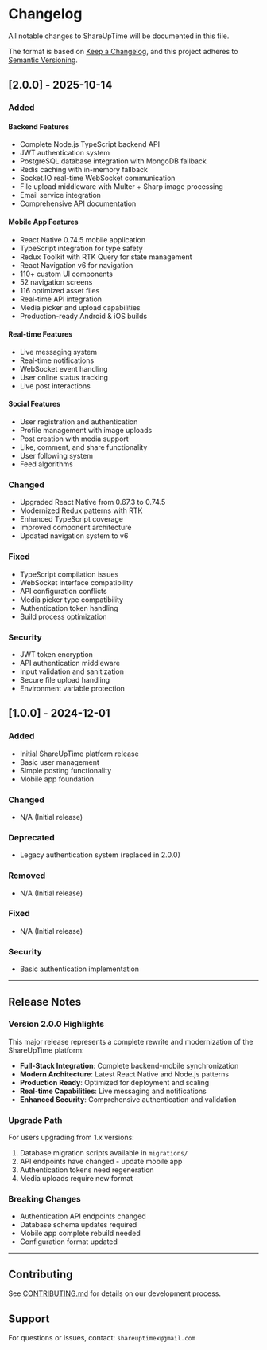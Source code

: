# Changelog

All notable changes to ShareUpTime will be documented in this file.

The format is based on [Keep a Changelog](https://keepachangelog.com/en/1.0.0/),
and this project adheres to [Semantic Versioning](https://semver.org/spec/v2.0.0.html).

## [2.0.0] - 2025-10-14

### Added

#### Backend Features

- Complete Node.js TypeScript backend API
- JWT authentication system
- PostgreSQL database integration with MongoDB fallback
- Redis caching with in-memory fallback
- Socket.IO real-time WebSocket communication
- File upload middleware with Multer + Sharp image processing
- Email service integration
- Comprehensive API documentation

#### Mobile App Features

- React Native 0.74.5 mobile application
- TypeScript integration for type safety
- Redux Toolkit with RTK Query for state management
- React Navigation v6 for navigation
- 110+ custom UI components
- 52 navigation screens
- 116 optimized asset files
- Real-time API integration
- Media picker and upload capabilities
- Production-ready Android & iOS builds

#### Real-time Features

- Live messaging system
- Real-time notifications
- WebSocket event handling
- User online status tracking
- Live post interactions

#### Social Features

- User registration and authentication
- Profile management with image uploads
- Post creation with media support
- Like, comment, and share functionality
- User following system
- Feed algorithms

### Changed

- Upgraded React Native from 0.67.3 to 0.74.5
- Modernized Redux patterns with RTK
- Enhanced TypeScript coverage
- Improved component architecture
- Updated navigation system to v6

### Fixed

- TypeScript compilation issues
- WebSocket interface compatibility
- API configuration conflicts
- Media picker type compatibility
- Authentication token handling
- Build process optimization

### Security

- JWT token encryption
- API authentication middleware
- Input validation and sanitization
- Secure file upload handling
- Environment variable protection

## [1.0.0] - 2024-12-01

### Added

- Initial ShareUpTime platform release
- Basic user management
- Simple posting functionality
- Mobile app foundation

### Changed

- N/A (Initial release)

### Deprecated

- Legacy authentication system (replaced in 2.0.0)

### Removed

- N/A (Initial release)

### Fixed

- N/A (Initial release)

### Security

- Basic authentication implementation

---

## Release Notes

### Version 2.0.0 Highlights

This major release represents a complete rewrite and modernization of the ShareUpTime platform:

- **Full-Stack Integration**: Complete backend-mobile synchronization
- **Modern Architecture**: Latest React Native and Node.js patterns
- **Production Ready**: Optimized for deployment and scaling
- **Real-time Capabilities**: Live messaging and notifications
- **Enhanced Security**: Comprehensive authentication and validation

### Upgrade Path

For users upgrading from 1.x versions:

1. Database migration scripts available in `migrations/`
2. API endpoints have changed - update mobile app
3. Authentication tokens need regeneration
4. Media uploads require new format

### Breaking Changes

- Authentication API endpoints changed
- Database schema updates required
- Mobile app complete rebuild needed
- Configuration format updated

---

## Contributing

See [CONTRIBUTING.md](CONTRIBUTING.md) for details on our development process.

## Support

For questions or issues, contact: `shareuptimex@gmail.com`